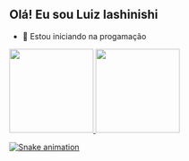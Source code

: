 ## Olá! Eu sou Luiz Iashinishi

- 🌱 Estou iniciando na progamação 


<div>
  <a href="https://github.com/luiziashinishi">
  <img height="150em" src="https://github-readme-stats.vercel.app/api?username=luiziashinishi&show_icons=true&theme=dark&include_all_commits=true&count_private=true"/>
  <img height="150em" src="https://github-readme-stats.vercel.app/api/top-langs/?username=luiziashinishi&layout=compact&langs_count=16&theme=dark"/>
</div>
  
![Snake animation](https://github.com/rafaballerini2/rafaballerini2/blob/output/github-contribution-grid-snake.svg)
